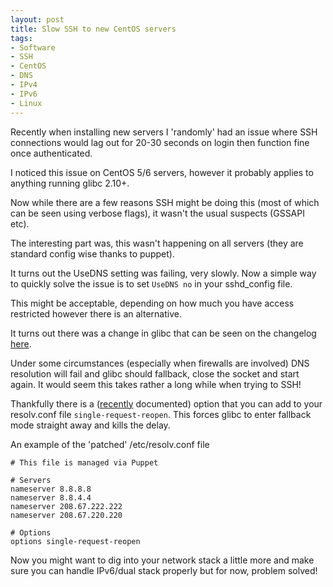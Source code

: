 ```yaml
---
layout: post
title: Slow SSH to new CentOS servers
tags:
- Software
- SSH
- CentOS
- DNS
- IPv4
- IPv6
- Linux
---
```


Recently when installing new servers I 'randomly' had an issue where SSH connections would lag
out for 20-30 seconds on login then function fine once authenticated.

I noticed this issue on CentOS 5/6 servers, however it probably applies to
anything running glibc 2.10+.

Now while there are a few reasons SSH might be doing this (most of which can be
seen using verbose flags), it wasn't the usual suspects (GSSAPI etc).

The interesting part was, this wasn't happening on all servers (they are
standard config wise thanks to puppet).

It turns out the UseDNS setting was failing, very slowly. Now a simple way to
quickly solve the issue is to set `UseDNS no` in your sshd_config file.

This might be acceptable, depending on how much you have access restricted
however there is an alternative.

It turns out there was a change in glibc that can be seen on the
changelog [here](http://sourceware.org/ml/libc-alpha/2009-10/msg00063.html).

Under some circumstances (especially when firewalls are involved) DNS resolution
will fail and glibc should fallback, close the socket and start again. It would
seem this takes rather a long while when trying to SSH!

Thankfully there is a ([recently](https://bugzilla.kernel.org/show_bug.cgi?id=38542)
documented) option that you can add to your
resolv.conf file `single-request-reopen`. This forces glibc to enter
fallback mode straight away and kills the delay.

An example of the 'patched' /etc/resolv.conf file

```text
# This file is managed via Puppet

# Servers
nameserver 8.8.8.8
nameserver 8.8.4.4
nameserver 208.67.222.222
nameserver 208.67.220.220

# Options
options single-request-reopen
```

Now you might want to dig into your network stack a little more and make sure
you can handle IPv6/dual stack properly but for now, problem solved!
